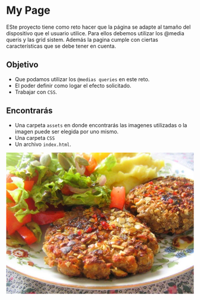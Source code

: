 # My Page
ESte proyecto tiene como reto hacer que la página se adapte al tamaño del dispositivo que el usuario utilice. Para ellos debemos utilizar los @media queris y las grid sistem. Además la pagina cumple con ciertas características que se debe tener en cuenta.

## Objetivo
+ Que podamos utilizar los `@medias queries` en este reto.
+ El poder definir como logar el efecto solicitado.
+ Trabajar con `CSS`.

## Encontrarás 
+ Una carpeta `assets` en donde encontrarás las imagenes utilizadas o la imagen puede ser elegida por uno mismo.
+ Una carpeta `CSS`
+ Un archivo `index.html`.

![imagen](assets/images/vegano.jpg) 
